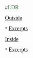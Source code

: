 #<font face=Pacifico size=4 color=#447A50>LDR </font>

<font face=Philfont size=4 color=#E06613>[Outside](index.md)</font>

*<font face=Philfont size=4 color=#E06613> [Excerpts](english/2.md)</font>

<font face=Philfont size=4 color=#E06613>[Inside](index.md)</font>

  *<font face=Philfont size=4 color=#E06613> [Excerpts](english/english-formula.md)</font>



